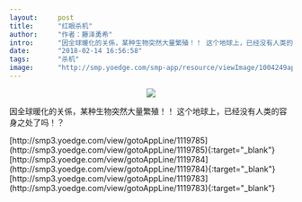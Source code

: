```yaml
---
layout:     post
title:      "红眼杀机"
author:     "作者：藤泽勇希"
intro:      "因全球暖化的关係，某种生物突然大量繁殖！！ 这个地球上，已经没有人类的容身之处了吗！？"
date:       "2018-02-14 16:56:58"
tags:       "杀机"
image:      "http://smp.yoedge.com/smp-app/resource/viewImage/1004249appline.png"
---
```

<div style="text-align: center">
<p><img src="http://smp.yoedge.com/smp-app/resource/viewImage/1004249appline.png"/></p>
</div>
<p class="post-meta">
<span>因全球暖化的关係，某种生物突然大量繁殖！！ 这个地球上，已经没有人类的容身之处了吗！？</span>
</p>
[http://smp3.yoedge.com/view/gotoAppLine/1119785](http://smp3.yoedge.com/view/gotoAppLine/1119785){:target="_blank"}
[http://smp3.yoedge.com/view/gotoAppLine/1119784](http://smp3.yoedge.com/view/gotoAppLine/1119784){:target="_blank"}
[http://smp3.yoedge.com/view/gotoAppLine/1119783](http://smp3.yoedge.com/view/gotoAppLine/1119783){:target="_blank"}


